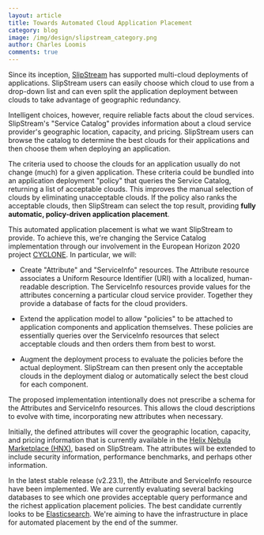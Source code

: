 ```yaml
---
layout: article
title: Towards Automated Cloud Application Placement
category: blog
image: /img/design/slipstream_category.png
author: Charles Loomis
comments: true
---
```


Since its inception,
[SlipStream](http://sixsq.com/products/slipstream/) has supported
multi-cloud deployments of applications. SlipStream users can easily
choose which cloud to use from a drop-down list and can even split the
application deployment between clouds to take advantage of geographic
redundancy.

Intelligent choices, however, require reliable facts about the cloud
services.  SlipStream's "Service Catalog" provides information about a
cloud service provider's geographic location, capacity, and pricing.
SlipStream users can browse the catalog to determine the best clouds
for their applications and then choose them when deploying an
application.

The criteria used to choose the clouds for an application usually do
not change (much) for a given application.  These criteria could be
bundled into an application deployment "policy" that queries the
Service Catalog, returning a list of acceptable clouds.  This improves
the manual selection of clouds by eliminating unacceptable clouds.  If
the policy also ranks the acceptable clouds, then SlipStream can
select the top result, providing **fully automatic, policy-driven
application placement**.

This automated application placement is what we want SlipStream to
provide.  To achieve this, we're changing the Service Catalog
implementation through our involvement in the European Horizon 2020
project [CYCLONE](http://www.cyclone-project.eu). In particular, we
will:

 * Create "Attribute" and "ServiceInfo" resources.  The Attribute
   resource associates a Uniform Resource Identifier (URI) with a
   localized, human-readable description.  The ServiceInfo resources
   provide values for the attributes concerning a particular cloud
   service provider.  Together they provide a database of facts for
   the cloud providers.

 * Extend the application model to allow "policies" to be attached to
   application components and application themselves. These policies
   are essentially queries over the ServiceInfo resources that select
   acceptable clouds and then orders them from best to worst.

 * Augment the deployment process to evaluate the policies before the
   actual deployment.  SlipStream can then present only the acceptable
   clouds in the deployment dialog or automatically select the best
   cloud for each component.

The proposed implementation intentionally does not prescribe a schema
for the Attributes and ServiceInfo resources.  This allows the cloud
descriptions to evolve with time, incorporating new attributes when
necessary.

Initially, the defined attributes will cover the geographic location,
capacity, and pricing information that is currently available in the
[Helix Nebula Marketplace (HNX)](http://hnx.helix-nebula.eu), based on
SlipStream.  The attributes will be extended to include security
information, performance benchmarks, and perhaps other information.

In the latest stable release (v2.23.1), the Attribute and ServiceInfo
resource have been implemented.  We are currently evaluating several
backing databases to see which one provides acceptable query
performance and the richest application placement policies.  The best
candidate currently looks to be
[Elasticsearch](https://www.elastic.co/products/elasticsearch). We're
aiming to have the infrastructure in place for automated placement by
the end of the summer.
